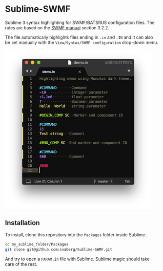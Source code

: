 # Sublime-SWMF
Sublime 3 syntax highlighting for SWMF/BATSRUS configuration files. The rules are based on the [SWMF manual](http://csem.engin.umich.edu/tools/swmf/documentation/SWMF.pdf) section 3.2.2.

The file automatically highlights files ending in `.in` and `.IN` and it can also be set manually with the `View/Syntax/SWMF configuration` drop-down menu. 

![Highlighting example](example.png)

## Installation
To install, clone this repository into the `Packages` folder inside Sublime.
```bash
cd my_sublime_folder/Packages
git clone git@github.com:svaberg/Sublime-SWMF.git
```
And try to open a `PARAM.in` file with Sublime. Sublime magic should take care of the rest.
